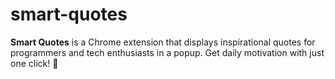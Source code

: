 # smart-quotes
**Smart Quotes** is a Chrome extension that displays inspirational quotes for programmers and tech enthusiasts in a popup. Get daily motivation with just one click! 🚀
